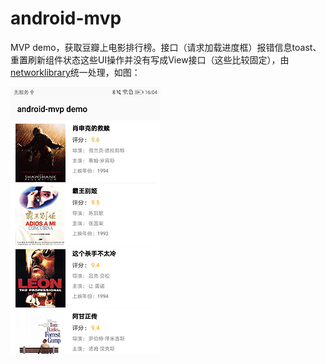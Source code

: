 # android-mvp
MVP demo，获取豆瓣上电影排行榜。接口（请求加载进度框）报错信息toast、重置刷新组件状态这些UI操作并没有写成View接口（这些比较固定），由[networklibrary](https://github.com/yanxing/android-util#networklibrary)统一处理，如图：<p>
![image](https://github.com/yanxing/android-mvp/raw/master/image/1_1.jpg)

